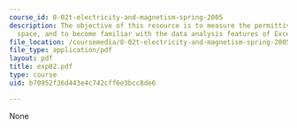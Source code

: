 ```yaml
---
course_id: 8-02t-electricity-and-magnetism-spring-2005
description: The objective of this resource is to measure the permittivity of free
  space, and to become familiar with the data analysis features of Excel.
file_location: /coursemedia/8-02t-electricity-and-magnetism-spring-2005/b70952f36d443e4c742cff6e3bcc8de6_exp02.pdf
file_type: application/pdf
layout: pdf
title: exp02.pdf
type: course
uid: b70952f36d443e4c742cff6e3bcc8de6

---
```

None